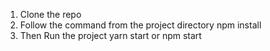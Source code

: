 1. Clone the repo
2. Follow the command from the project directory
npm install
3. Then Run the project
yarn start or npm start 
